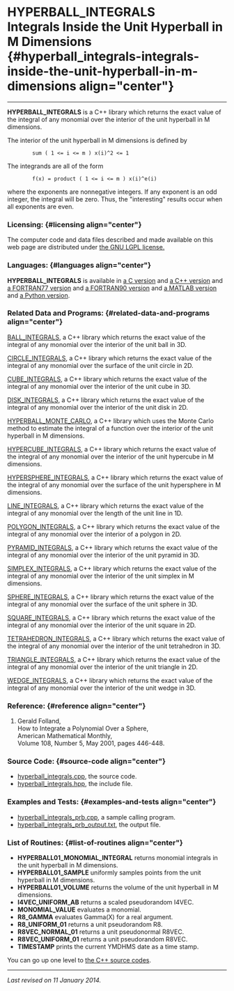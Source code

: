 HYPERBALL\_INTEGRALS\
Integrals Inside the Unit Hyperball in M Dimensions {#hyperball_integrals-integrals-inside-the-unit-hyperball-in-m-dimensions align="center"}
===================================================

------------------------------------------------------------------------

**HYPERBALL\_INTEGRALS** is a C++ library which returns the exact value
of the integral of any monomial over the interior of the unit hyperball
in M dimensions.

The interior of the unit hyperball in M dimensions is defined by

            sum ( 1 <= i <= m ) x(i)^2 <= 1
          

The integrands are all of the form

            f(x) = product ( 1 <= i <= m ) x(i)^e(i)
          

where the exponents are nonnegative integers. If any exponent is an odd
integer, the integral will be zero. Thus, the "interesting" results
occur when all exponents are even.

### Licensing: {#licensing align="center"}

The computer code and data files described and made available on this
web page are distributed under [the GNU LGPL
license.](../../txt/gnu_lgpl.txt)

### Languages: {#languages align="center"}

**HYPERBALL\_INTEGRALS** is available in [a C
version](../../c_src/hyperball_integrals/hyperball_integrals.md) and
[a C++
version](../../master/hyperball_integrals/hyperball_integrals.md) and
[a FORTRAN77
version](../../f77_src/hyperball_integrals/hyperball_integrals.md) and
[a FORTRAN90
version](../../f_src/hyperball_integrals/hyperball_integrals.md) and
[a MATLAB
version](../../m_src/hyperball_integrals/hyperball_integrals.md) and
[a Python
version](../../py_src/hyperball_integrals/hyperball_integrals.md).

### Related Data and Programs: {#related-data-and-programs align="center"}

[BALL\_INTEGRALS](../../master/ball_integrals/ball_integrals.md), a
C++ library which returns the exact value of the integral of any
monomial over the interior of the unit ball in 3D.

[CIRCLE\_INTEGRALS](../../master/circle_integrals/circle_integrals.md),
a C++ library which returns the exact value of the integral of any
monomial over the surface of the unit circle in 2D.

[CUBE\_INTEGRALS](../../master/cube_integrals/cube_integrals.md), a
C++ library which returns the exact value of the integral of any
monomial over the interior of the unit cube in 3D.

[DISK\_INTEGRALS](../../master/disk_integrals/disk_integrals.md), a
C++ library which returns the exact value of the integral of any
monomial over the interior of the unit disk in 2D.

[HYPERBALL\_MONTE\_CARLO](../../master/hyperball_monte_carlo/hyperball_monte_carlo.md),
a C++ library which uses the Monte Carlo method to estimate the integral
of a function over the interior of the unit hyperball in M dimensions.

[HYPERCUBE\_INTEGRALS](../../master/hypercube_integrals/hypercube_integrals.md),
a C++ library which returns the exact value of the integral of any
monomial over the interior of the unit hypercube in M dimensions.

[HYPERSPHERE\_INTEGRALS](../../master/hypersphere_integrals/hypersphere_integrals.md),
a C++ library which returns the exact value of the integral of any
monomial over the surface of the unit hypersphere in M dimensions.

[LINE\_INTEGRALS](../../master/line_integrals/line_integrals.md), a
C++ library which returns the exact value of the integral of any
monomial over the length of the unit line in 1D.

[POLYGON\_INTEGRALS](../../master/polygon_integrals/polygon_integrals.md),
a C++ library which returns the exact value of the integral of any
monomial over the interior of a polygon in 2D.

[PYRAMID\_INTEGRALS](../../master/pyramid_integrals/pyramid_integrals.md),
a C++ library which returns the exact value of the integral of any
monomial over the interior of the unit pyramid in 3D.

[SIMPLEX\_INTEGRALS](../../master/simplex_integrals/simplex_integrals.md),
a C++ library which returns the exact value of the integral of any
monomial over the interior of the unit simplex in M dimensions.

[SPHERE\_INTEGRALS](../../master/sphere_integrals/sphere_integrals.md),
a C++ library which returns the exact value of the integral of any
monomial over the surface of the unit sphere in 3D.

[SQUARE\_INTEGRALS](../../master/square_integrals/square_integrals.md),
a C++ library which returns the exact value of the integral of any
monomial over the interior of the unit square in 2D.

[TETRAHEDRON\_INTEGRALS](../../master/tetrahedron_integrals/tetrahedron_integrals.md),
a C++ library which returns the exact value of the integral of any
monomial over the interior of the unit tetrahedron in 3D.

[TRIANGLE\_INTEGRALS](../../master/triangle_integrals/triangle_integrals.md),
a C++ library which returns the exact value of the integral of any
monomial over the interior of the unit triangle in 2D.

[WEDGE\_INTEGRALS](../../master/wedge_integrals/wedge_integrals.md),
a C++ library which returns the exact value of the integral of any
monomial over the interior of the unit wedge in 3D.

### Reference: {#reference align="center"}

1.  Gerald Folland,\
    How to Integrate a Polynomial Over a Sphere,\
    American Mathematical Monthly,\
    Volume 108, Number 5, May 2001, pages 446-448.

### Source Code: {#source-code align="center"}

-   [hyperball\_integrals.cpp](hyperball_integrals.cpp), the source
    code.
-   [hyperball\_integrals.hpp](hyperball_integrals.hpp), the include
    file.

### Examples and Tests: {#examples-and-tests align="center"}

-   [hyperball\_integrals\_prb.cpp](hyperball_integrals_prb.cpp), a
    sample calling program.
-   [hyperball\_integrals\_prb\_output.txt](hyperball_integrals_prb_output.txt),
    the output file.

### List of Routines: {#list-of-routines align="center"}

-   **HYPERBALL01\_MONOMIAL\_INTEGRAL** returns monomial integrals in
    the unit hyperball in M dimensions.
-   **HYPERBALL01\_SAMPLE** uniformly samples points from the unit
    hyperball in M dimensions.
-   **HYPERBALL01\_VOLUME** returns the volume of the unit hyperball in
    M dimensions.
-   **I4VEC\_UNIFORM\_AB** returns a scaled pseudorandom I4VEC.
-   **MONOMIAL\_VALUE** evaluates a monomial.
-   **R8\_GAMMA** evaluates Gamma(X) for a real argument.
-   **R8\_UNIFORM\_01** returns a unit pseudorandom R8.
-   **R8VEC\_NORMAL\_01** returns a unit pseudonormal R8VEC.
-   **R8VEC\_UNIFORM\_01** returns a unit pseudorandom R8VEC.
-   **TIMESTAMP** prints the current YMDHMS date as a time stamp.

You can go up one level to [the C++ source codes](../cpp_src.md).

------------------------------------------------------------------------

*Last revised on 11 January 2014.*
